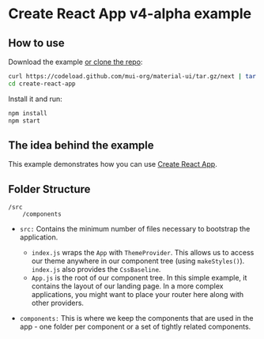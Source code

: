 # Create React App v4-alpha example

## How to use

Download the example [or clone the repo](https://github.com/mui-org/material-ui):

```sh
curl https://codeload.github.com/mui-org/material-ui/tar.gz/next | tar -xz --strip=2 material-ui-next/examples/create-react-app
cd create-react-app
```

Install it and run:

```sh
npm install
npm start
```

## The idea behind the example

This example demonstrates how you can use [Create React App](https://github.com/facebookincubator/create-react-app).

## Folder Structure

```
/src
    /components
```

- `src:` Contains the minimum number of files necessary to bootstrap the application.

  - `index.js` wraps the `App` with `ThemeProvider`. This allows us to access our
    theme anywhere in our component tree (using `makeStyles()`). `index.js` also
    provides the `CssBaseline`.
  - `App.js` is the root of our component tree. In this simple example, it contains
    the layout of our landing page. In a more complex applications, you might want to
    place your router here along with other providers.

- `components:` This is where we keep the components that are used in the app - one
  folder per component or a set of tightly related components.
